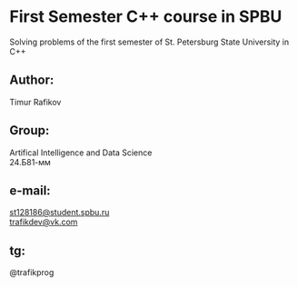 # First Semester C++ course in SPBU
Solving problems of the first semester of St. Petersburg State University in C++

## Author: 
Timur Rafikov
## Group: 
Artifical Intelligence and Data Science \
24.Б81-мм
## e-mail: 
st128186@student.spbu.ru \
trafikdev@vk.com
## tg:
@trafikprog
